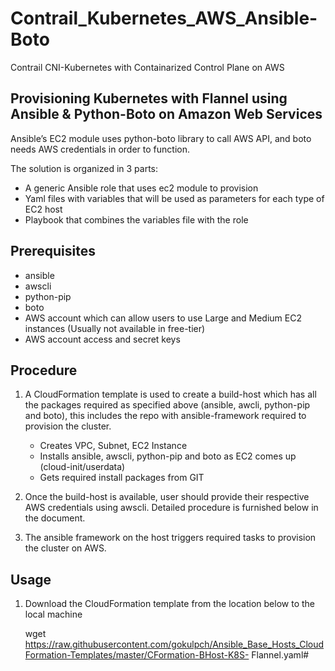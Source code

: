 # Contrail_Kubernetes_AWS_Ansible-Boto
Contrail CNI-Kubernetes with Containarized Control Plane on AWS

## Provisioning Kubernetes with Flannel using Ansible & Python-Boto on Amazon Web Services

Ansible’s EC2 module uses python-boto library to call AWS API, and boto needs AWS credentials in order to function.

The solution is organized in 3 parts:

*	A generic Ansible role that uses ec2 module to provision
*	Yaml files with variables that will be used as parameters for each type of EC2 host
* Playbook that combines the variables file with the role

## Prerequisites

*	ansible 
*	awscli
*	python-pip
*	boto
*	AWS account which can allow users to use Large and Medium EC2 instances (Usually not available in free-tier)
*	AWS account access and secret keys

## Procedure

1.	A CloudFormation template is used to create a build-host which has all the packages required as specified above (ansible, awcli, python-pip and boto), this includes the repo with ansible-framework required to provision the cluster.

    * Creates VPC, Subnet, EC2 Instance
    * Installs ansible, awscli, python-pip and boto as EC2 comes up (cloud-init/userdata)
    * Gets required install packages from GIT

2.	Once the build-host is available, user should provide their respective AWS credentials using awscli. Detailed procedure is furnished below in the document.
3.  The ansible framework on the host triggers required tasks to provision the cluster on AWS.

## Usage

1. Download the CloudFormation template from the location below to the local machine

   wget https://raw.githubusercontent.com/gokulpch/Ansible_Base_Hosts_CloudFormation-Templates/master/CFormation-BHost-K8S-      Flannel.yaml#
